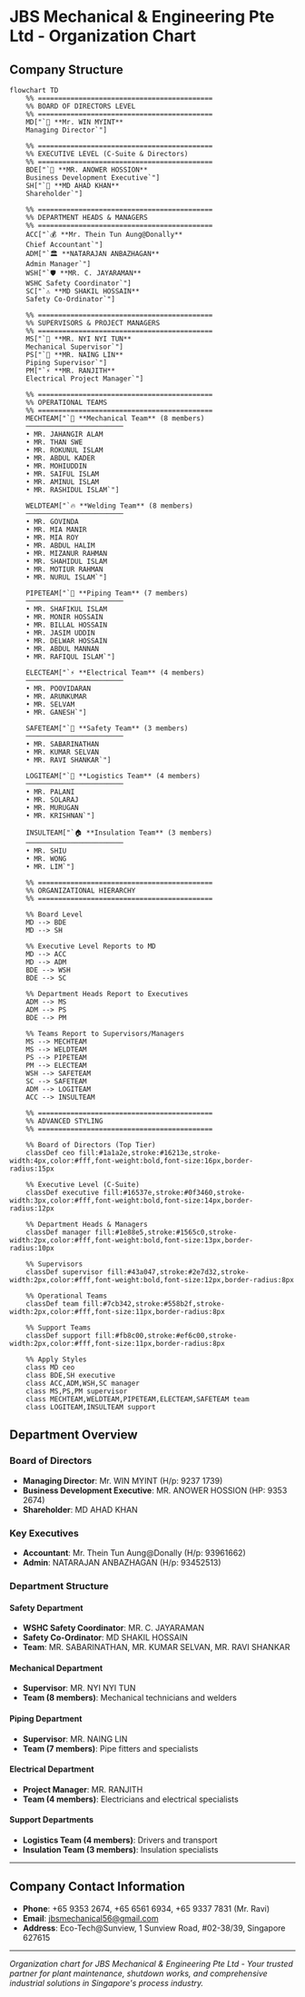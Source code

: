 # JBS Mechanical & Engineering Pte Ltd - Organization Chart

## Company Structure

```mermaid
flowchart TD
    %% ===========================================
    %% BOARD OF DIRECTORS LEVEL
    %% ===========================================
    MD["`🏢 **Mr. WIN MYINT**
    Managing Director`"]
    
    %% ===========================================
    %% EXECUTIVE LEVEL (C-Suite & Directors)
    %% ===========================================
    BDE["`💼 **MR. ANOWER HOSSION**
    Business Development Executive`"]
    SH["`👥 **MD AHAD KHAN**
    Shareholder`"]
    
    %% ===========================================
    %% DEPARTMENT HEADS & MANAGERS
    %% ===========================================
    ACC["`💰 **Mr. Thein Tun Aung@Donally**
    Chief Accountant`"]
    ADM["`🏛️ **NATARAJAN ANBAZHAGAN**
    Admin Manager`"]
    WSH["`🛡️ **MR. C. JAYARAMAN**
    WSHC Safety Coordinator`"]
    SC["`⚠️ **MD SHAKIL HOSSAIN**
    Safety Co-Ordinator`"]
    
    %% ===========================================
    %% SUPERVISORS & PROJECT MANAGERS
    %% ===========================================
    MS["`🔧 **MR. NYI NYI TUN**
    Mechanical Supervisor`"]
    PS["`🔩 **MR. NAING LIN**
    Piping Supervisor`"]
    PM["`⚡ **MR. RANJITH**
    Electrical Project Manager`"]
    
    %% ===========================================
    %% OPERATIONAL TEAMS
    %% ===========================================
    MECHTEAM["`🔨 **Mechanical Team** (8 members)
    ────────────────────────
    • MR. JAHANGIR ALAM
    • MR. THAN SWE
    • MR. ROKUNUL ISLAM
    • MR. ABDUL KADER
    • MR. MOHIUDDIN
    • MR. SAIFUL ISLAM
    • MR. AMINUL ISLAM
    • MR. RASHIDUL ISLAM`"]
    
    WELDTEAM["`🔥 **Welding Team** (8 members)
    ────────────────────────
    • MR. GOVINDA
    • MR. MIA MANIR
    • MR. MIA ROY
    • MR. ABDUL HALIM
    • MR. MIZANUR RAHMAN
    • MR. SHAHIDUL ISLAM
    • MR. MOTIUR RAHMAN
    • MR. NURUL ISLAM`"]
    
    PIPETEAM["`🚰 **Piping Team** (7 members)
    ────────────────────────
    • MR. SHAFIKUL ISLAM
    • MR. MONIR HOSSAIN
    • MR. BILLAL HOSSAIN
    • MR. JASIM UDDIN
    • MR. DELWAR HOSSAIN
    • MR. ABDUL MANNAN
    • MR. RAFIQUL ISLAM`"]
    
    ELECTEAM["`⚡ **Electrical Team** (4 members)
    ────────────────────────
    • MR. POOVIDARAN
    • MR. ARUNKUMAR
    • MR. SELVAM
    • MR. GANESH`"]
    
    SAFETEAM["`🦺 **Safety Team** (3 members)
    ────────────────────────
    • MR. SABARINATHAN
    • MR. KUMAR SELVAN
    • MR. RAVI SHANKAR`"]
    
    LOGITEAM["`🚛 **Logistics Team** (4 members)
    ────────────────────────
    • MR. PALANI
    • MR. SOLARAJ
    • MR. MURUGAN
    • MR. KRISHNAN`"]
    
    INSULTEAM["`🏠 **Insulation Team** (3 members)
    ────────────────────────
    • MR. SHIU
    • MR. WONG
    • MR. LIM`"]
    
    %% ===========================================
    %% ORGANIZATIONAL HIERARCHY
    %% ===========================================
    
    %% Board Level
    MD --> BDE
    MD --> SH
    
    %% Executive Level Reports to MD
    MD --> ACC
    MD --> ADM
    BDE --> WSH
    BDE --> SC
    
    %% Department Heads Report to Executives
    ADM --> MS
    ADM --> PS
    BDE --> PM
    
    %% Teams Report to Supervisors/Managers
    MS --> MECHTEAM
    MS --> WELDTEAM
    PS --> PIPETEAM
    PM --> ELECTEAM
    WSH --> SAFETEAM
    SC --> SAFETEAM
    ADM --> LOGITEAM
    ACC --> INSULTEAM
    
    %% ===========================================
    %% ADVANCED STYLING
    %% ===========================================
    
    %% Board of Directors (Top Tier)
    classDef ceo fill:#1a1a2e,stroke:#16213e,stroke-width:4px,color:#fff,font-weight:bold,font-size:16px,border-radius:15px
    
    %% Executive Level (C-Suite)
    classDef executive fill:#16537e,stroke:#0f3460,stroke-width:3px,color:#fff,font-weight:bold,font-size:14px,border-radius:12px
    
    %% Department Heads & Managers
    classDef manager fill:#1e88e5,stroke:#1565c0,stroke-width:2px,color:#fff,font-weight:bold,font-size:13px,border-radius:10px
    
    %% Supervisors
    classDef supervisor fill:#43a047,stroke:#2e7d32,stroke-width:2px,color:#fff,font-weight:bold,font-size:12px,border-radius:8px
    
    %% Operational Teams
    classDef team fill:#7cb342,stroke:#558b2f,stroke-width:2px,color:#fff,font-size:11px,border-radius:8px
    
    %% Support Teams
    classDef support fill:#fb8c00,stroke:#ef6c00,stroke-width:2px,color:#fff,font-size:11px,border-radius:8px
    
    %% Apply Styles
    class MD ceo
    class BDE,SH executive
    class ACC,ADM,WSH,SC manager
    class MS,PS,PM supervisor
    class MECHTEAM,WELDTEAM,PIPETEAM,ELECTEAM,SAFETEAM team
    class LOGITEAM,INSULTEAM support
```

## Department Overview

### **Board of Directors**
- **Managing Director**: Mr. WIN MYINT (H/p: 9237 1739)
- **Business Development Executive**: MR. ANOWER HOSSION (HP: 9353 2674)
- **Shareholder**: MD AHAD KHAN

### **Key Executives**
- **Accountant**: Mr. Thein Tun Aung@Donally (H/p: 93961662)
- **Admin**: NATARAJAN ANBAZHAGAN (H/p: 93452513)

### **Department Structure**

#### **Safety Department**
- **WSHC Safety Coordinator**: MR. C. JAYARAMAN
- **Safety Co-Ordinator**: MD SHAKIL HOSSAIN
- **Team**: MR. SABARINATHAN, MR. KUMAR SELVAN, MR. RAVI SHANKAR

#### **Mechanical Department**
- **Supervisor**: MR. NYI NYI TUN
- **Team (8 members)**: Mechanical technicians and welders

#### **Piping Department**
- **Supervisor**: MR. NAING LIN
- **Team (7 members)**: Pipe fitters and specialists

#### **Electrical Department**
- **Project Manager**: MR. RANJITH
- **Team (4 members)**: Electricians and electrical specialists

#### **Support Departments**
- **Logistics Team (4 members)**: Drivers and transport
- **Insulation Team (3 members)**: Insulation specialists

---

## Company Contact Information
- **Phone**: +65 9353 2674, +65 6561 6934, +65 9337 7831 (Mr. Ravi)
- **Email**: jbsmechanical56@gmail.com
- **Address**: Eco-Tech@Sunview, 1 Sunview Road, #02-38/39, Singapore 627615

---

*Organization chart for JBS Mechanical & Engineering Pte Ltd - Your trusted partner for plant maintenance, shutdown works, and comprehensive industrial solutions in Singapore's process industry.*